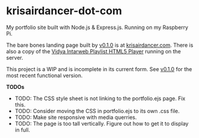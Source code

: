 # krisairdancer-dot-com

My portfolio site built with Node.js & Express.js. Running on my Raspberry Pi.

The bare bones landing page built by [v0.1.0](https://github.com/KrisAirdancer/krisairdancer-dot-com/releases/tag/v0.1.0) is at [krisairdancer.com](https://krisairdancer.com/). There is also a copy of the [Vidya Intarweb Playlist HTML5 Player](https://github.com/fpgaminer/vip-html5-player) running on the server.

This project is a WIP and is incomplete in its current form. See [v0.1.0](https://github.com/KrisAirdancer/krisairdancer-dot-com/releases/tag/v0.1.0) for the most recent functional version.

**TODOs**

- TODO: The CSS style sheet is not linking to the portfolio.ejs page. Fix this.
- TODO: Consider moving the CSS in portfolio.ejs to its own .css file.
- TODO: Make site responsive with media querries.
- TODO: The page is too tall vertically. Figure out how to get it to display in full.